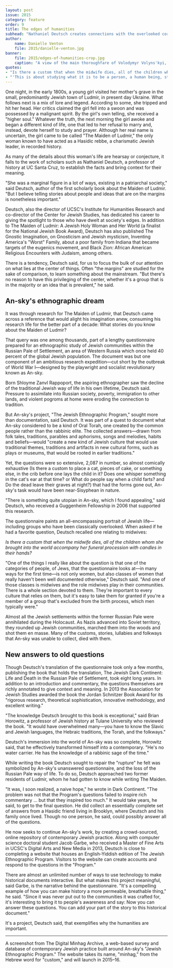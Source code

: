 ```yaml
---
layout: post
issue: 2015
category: feature
order: 9
title: The edges of humanities
subhead: "Nathaniel Deutsch creates connections with the overlooked corners of history"
author:
    name: Danielle Venton
    file: 2015/danielle-venton.jpg
banner:
    file: 2015/edges-of-humanities-crop.jpg
    caption: "A view of the main thoroughfare of Volodymyr Volyns'kyi, or Ludmir. This predominantly Jewish community was home to the only woman known to have acted as a Hasidic rebbe, a charismatic Jewish leader."
quotes:
- "Is there a custom that when the midwife dies, all of the children whom she brought into the world accompany her funeral procession with candles in their hands?"
- "'This is about studying what it is to be a person, a human being, studying our relationship to ideas,' he said. 'Literature, identity, language&mdash;these are fundamental things.'"
---
```


One night, in the early 1800s, a young girl visited her mother's grave in the small, predominantly Jewish town of Ludmir, in present day Ukraine. What follows next is a mix of lore and legend. According to some, she tripped and hit her head. Her critics claimed the girl fell into a swoon and was possessed by a malignant spirit. By the girl's own telling, she received a "higher soul." Whatever the truth, the next morning the girl awoke and began a different kind of life, one that led to her refusal to marry and, instead, devote herself to study and prayer. Although her real name is uncertain, the girl came to be called "The Maiden of Ludmir," the only woman known to have acted as a Hasidic rebbe, a charismatic Jewish leader, in recorded history.

As many of the details about this woman's life are hearsay or conjecture, it falls to the work of scholars such as Nathaniel Deutsch, a professor of history at UC Santa Cruz, to establish the facts and bring context for their meaning.

"She was a marginal figure in a lot of ways, existing in a patriarchal society," said Deutsch, author of the first scholarly book about the Maiden of Ludmir. "But I believe telling stories about people and ideas that are on the margins is nonetheless important."

Deutsch, also the director of UCSC's Institute for Humanities Research and co-director of the Center for Jewish Studies, has dedicated his career to giving the spotlight to those who have dwelt at society's edges. In addition to The Maiden of Ludmir: A Jewish Holy Woman and Her World (a finalist for the National Jewish Book Award), Deutsch has also published The Gnostic Imagination, on Gnosticism and Jewish mysticism, Inventing America's "Worst" Family, about a poor family from Indiana that became targets of the eugenics movement, and Black Zion: African American Religious Encounters with Judaism, among others.

There is a tendency, Deutsch said, for us to focus the bulk of our attention on what lies at the center of things. Often "the margins" are studied for the sake of comparison, to learn something about the mainstream. "But there's no reason to have this privileging of the center, whether it's a group that is in the majority or an idea that is prevalent," he said.

## An-sky's ethnographic dream

It was through research for The Maiden of Ludmir, that Deutsch came across a reference that would alight his imagination anew, consuming his research life for the better part of a decade: What stories do you know about the Maiden of Ludmir?

That query was one among thousands, part of a lengthy questionnaire prepared for an ethnographic study of Jewish communities within the Russian Pale of Settlement, an area of Western Russia which once held 40 percent of the global Jewish population. The document was but one component of an ambitious research expedition&mdash;cut short by the outbreak of World War I&mdash;designed by the playwright and socialist revolutionary known as An-sky.

Born Shloyme Zanvl Rappoport, the aspiring ethnographer saw the decline of the traditional Jewish way of life in his own lifetime, Deutsch said. Pressure to assimilate into Russian society, poverty, immigration to other lands, and violent pogroms at home were eroding the connection to tradition.

But An-sky's project, "The Jewish Ethnographic Program," sought more than documentation, said Deutsch. It was part of a quest to document what An-sky considered to be a kind of Oral Torah, one created by the common people rather than the rabbinic elite. The collected answers&mdash;drawn from folk tales, traditions, parables and aphorisms, songs and melodies, habits and beliefs&mdash;would "create a new kind of Jewish culture that would use traditional themes, traditions and artifacts in new cultural forms, such as plays or museums, that would be rooted in earlier traditions."

Yet, the questions were so extensive, 2,087 in number, so almost comically exhaustive (Is there a custom to place a cat, pieces of cake, or something else, in the crib before one lays the child in it? Does one whisper something in the cat's ear at that time? or What do people say when a child farts? and Do the dead leave their graves at night?) that had the forms gone out, An-sky's task would have been near-Sisyphean in nature.

"There is something quite utopian in An-sky, which I found appealing," said Deutsch, who received a Guggenheim Fellowship in 2006 that supported this research.

The questionnaire paints an all-encompassing portrait of Jewish life&mdash;including groups who have been classically overlooked. When asked if he had a favorite question, Deutsch recalled one relating to midwives:

_Is there a custom that when the midwife dies, all of the children whom she brought into the world accompany her funeral procession with candles in their hands?_

"One of the things I really like about the question is that one of the categories of people, of Jews, that the questionnaire looks at&mdash;in many ways for the first time&mdash;is not only women, but also classes of women that really haven't been well documented otherwise," Deutsch said. "And one of those classes is midwives and the role midwives play in their communities. There is a whole section devoted to them. They're important to every culture that relies on them, but it's easy to take them for granted if you're a member of a group that's excluded from the birth process, which men typically were."

Almost all the Jewish settlements within the former Russian Pale were annihilated during the Holocaust. As Nazis advanced into Soviet territory, they rounded up Jewish communities, marched them into the woods and shot them en masse. Many of the customs, stories, lullabies and folkways that An-sky was unable to collect, died with them.

## New answers to old questions

Though Deutsch's translation of the questionnaire took only a few months, publishing the book that holds the translation, The Jewish Dark Continent: Life and Death in the Russian Pale of Settlement, took eight long years. In addition to an introduction and commentary, the questions themselves are richly annotated to give context and meaning. In 2013 the Association for Jewish Studies awarded the book the Jordan Schnitzer Book Award for its "rigorous research, theoretical sophistication, innovative methodology, and excellent writing."

"The knowledge Deutsch brought to this book is exceptional," said Brian Horowitz, a professor of Jewish history at Tulane University who reviewed the book. "It would have overwhelmed many&mdash;you have to know the Slavic and Jewish languages, the Hebraic traditions, the Torah, and the folkways."

Deutsch's immersion into the world of An-sky was so complete, Horowitz said, that he effectively transformed himself into a contemporary. "He's no water carrier. He has the knowledge of a rabbinic sage of the time."

While writing the book Deutsch sought to repair the "rupture" he felt was symbolized by An-sky's unanswered questionnaire, and the loss of the Russian Pale way of life. To do so, Deutsch approached two former residents of Ludmir, whom he had gotten to know while writing The Maiden.

"It was, I soon realized, a naive hope," he wrote in Dark Continent. "The problem was not that the Program's questions failed to inspire rich commentary ... but that they inspired too much." It would take years, he said, to get to the final question. He did collect an essentially complete set of answers from a Hasidic friend living in Brooklyn, where Deutsch and his family once lived. Though no one person, he said, could possibly answer all of the questions.

He now seeks to continue An-sky's work, by creating a crowd-sourced, online repository of contemporary Jewish practice. Along with computer science doctoral student Jacob Garbe, who received a Master of Fine Arts in UCSC's Digital Arts and New Media in 2013, Deutsch is close to completing a website that houses an English-Yiddish edition of The Jewish Ethnographic Program. Visitors to the website can create accounts and respond to the questions in the "Program."

There are almost an unlimited number of ways to use technology to make historical documents interactive. But what makes this project meaningful, said Garbe, is the narrative behind the questionnaire. "It's a compelling example of how you can make history a more permeable, breathable thing," he said. "Since it was never put out to the communities it was crafted for, it's interesting to bring it to people's awareness and say: Now you can answer these questions. You can add your part of the story to this historical document."

It's a project, Deutsch said, that exemplifies why the humanities are important.

****

A screenshot from The Digital Minhag Archive, a web-based survey and database of contemporary Jewish practice built around An-sky's "Jewish Ethnographic Program." The website takes its name, "minhag," from the Hebrew word for "custom," and will launch in 2015–16.
